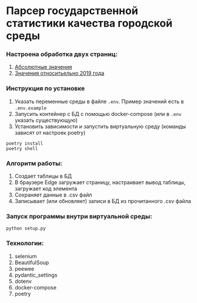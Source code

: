 # Парсер государственной статистики качества городской среды

### Настроена обработка двух страниц: 
1. [Абсолютные значения](https://www.fedstat.ru/indicator/59146)
2. [Значения относитьельно 2019 года](https://www.fedstat.ru/indicator/61116)

### Инструкция по установке
1. Указать переменные среды в файле ```.env```. Пример значений есть в ```.env.example```
2. Запусить контейнер с БД с помощью docker-compose (или в ```.env``` указать существующую)
3. Установить зависимости и запустить виртуальную среду (команды зависят от настроек poetry)
```
poetry install
poetry shell
```

### Алгоритм работы:
1. Создает таблицы в БД
2. В браузере Edge загружает страницу, настраивает вывод таблицы, загружает код элемента
3. Сохраняет данные в .csv файл
4. Записывает (или обновляет) записи в БД из прочитанного .csv файла

### Запуск программы внутри виртуальной среды:
```
python setup.py
```

### Технологии:
1. selenium
2. BeautifulSoup
3. peewee
4. pydantic_settings
5. dotenv
6. docker-compose
7. poetry
